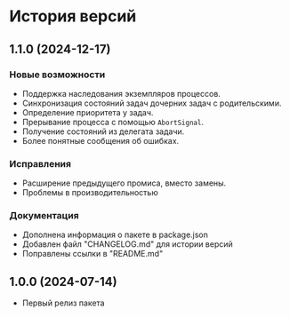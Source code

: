 # История версий

## 1.1.0 (2024-12-17)

### Новые возможности
- Поддержка наследования экземпляров процессов.
- Синхронизация состояний задач дочерних задач с родительскими.
- Определение приоритета у задач.
- Прерывание процесса с помощью `AbortSignal`.
- Получение состояний из делегата задачи.
- Более понятные сообщения об ошибках.

### Исправления
- Расширение предыдущего промиса, вместо замены.
- Проблемы в производительностью

### Документация
- Дополнена информация о пакете в package.json
- Добавлен файл "CHANGELOG.md" для истории версий
- Поправлены ссылки в "README.md"

## 1.0.0 (2024-07-14)
- Первый релиз пакета
